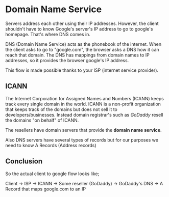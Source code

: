 # Domain Name Service

Servers address each other using their IP addresses. However, the client shouldn't have to know Google's server's IP address to go to google's homepage. That's where DNS comes in.

DNS (Domain Name Service) acts as the phonebook of the internet. When the client asks to go to "google.com", the browser asks a DNS how it can reach that domain. The DNS has mappings from domain names to IP addresses, so it provides the browser google's IP address.

This flow is made possible thanks to your ISP (internet service provider).

## ICANN

The Internet Corporation for Assigned Names and Numbers (ICANN) keeps track every single domain in the world. ICANN is a non-profit organization that keeps track of the domains but does not sell it to developers/businesses. Instead domain registrar's such as *GoDaddy* resell the domains "on behalf" of ICANN.

The resellers have domain servers that provide the **domain name service**.

Also DNS servers have several types of records but for our purposes we need to know A Records (Address records)

## Conclusion

So the actual client to google flow looks like;

Client -> ISP -> ICANN -> Some reseller (GoDaddy) -> GoDaddy's DNS -> A Record that maps google.com to an IP

